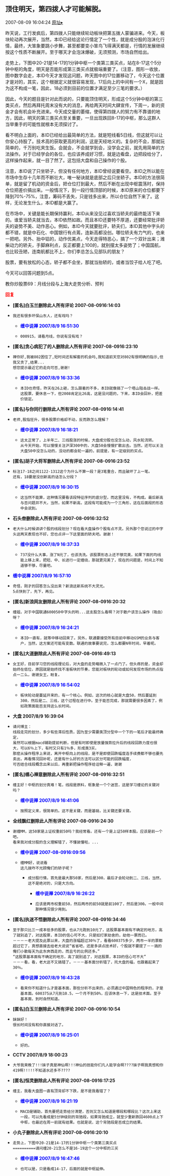 ## 顶住明天，第四拨人才可能解脱。
2007-08-09 16:04:24
[原址▸](http://www.fxgan.com/chan_time/2007_07_12/591.htm)



 昨天说，工行发疯后，第四拨人只能继续轮动板块把第五拨人蒙骗进来。今天，板块轮动再次展开，当然，本ID已经给这论行情定了一个性，就是成分股的泡沫化行情，最终，大笨象要跳小步舞，甚至都要变小笨鸟飞得满天都是，行情的发展继续按这个性质不断展开。至于哪天才会泡沫爆破，无须预测，市场自然给出。


 


 走势上，下图中20-21是14-17的1分钟中枢一个类第三类买点，站在8-17这个5分钟中枢的角度，明天是否能形成第三类买点就极端重要了。（注意，图形一收放，图中数字会走，本ID今天才发现这问题，昨天图中的17位置移动了，今天这个位置才是对的，其实，这个根据定义就很容易发现，17后向上的中间有一个X，就是因为这不构成一笔，因此，18必须到目前的位置才满足至少三笔的要求。）


 


 因此，今天的题目是针对此而说的，只要能顶住明天，形成这个5分钟中枢的第三类买点，然后再拜托周末没有大的消息，再给两天时间大肆宣传，下周一，新的资金才会有机会补充进来。今天成交量的萎缩，使得第四拨人的努力有不靠谱的地方，因此，明天的第三类买点至关重要，一旦出现跌回8-17的中枢，那么这群人当举重手的可能性就根本无须探讨了。


 


 看不明白上面的，本ID已经给出最简单的方法，就是短线看5日线，但这就可以让你安心持股了。技术高的获取更高的利润，这是天经地义的。复杂的不会，那就玩简单的，千万别吃夹生饭。会就会，不会就学到会，没学会之前，就先用简单的方法操作。对于已经学会的各位，也应该养成好习惯，就是边看盘，边把段给分了，这样操作起来，就一目了然了。这包括大盘和自己操作的个股。


 


 注意，本ID说了只坐轿子，但没有任何地方，本ID曾经说要看空。本ID之所以能在市场中生存十几年而不断壮大，唯一秘诀就是底部之后只坐轿子。本ID的方法很简单，就是留了机动的资金后，把仓位打到最大，然后不断在出现中枢震荡时，保持仓位把差价搞出来。一般情况下，到一段行情顶部的时候，本ID原来的仓位都要下降到70%-75%，注意，筹码不丢失，只是钱多出来，所以仓位自然下来了。这样，无论发生什么，本ID都是大赢了。


 


 在市场中，关键是能长期保持赢利，本ID从来没见过喜欢当轿夫的最终能活下来的。谁爱当轿夫就当去，本ID依然如故。而且本ID还要特不厚道，还要经常批评轿夫的姿势不美、动作恶心。例如，本ID今天就要批评，轿夫们，本ID其他中字头的都不错，就是中石化、中国银行有点蔫，连新高都没创。哪位轿夫有力气的，也来一把吧。另外、抬中铝的，动作优美点，今天走得特恶心，搞了一个双针出来；潍柴动力的轿夫，手脚麻利点，反正都要上100的，就别摆太多姿势了；中国国航，也比较丑陋，连南航都比不上，你们李总怎么见部队的朋友？


 


 股票，要有放松的心态，轿子都不会坐，那就当抬轿的，或者当饺子给人吃了吧。


 


 今天可以回答问题到5点。


 


 


 教你炒股票69：月线分段与上海大走势分析、预判


 


 


 


 


 


 


 





<font color='red'>**回复**</font>


- **[匿名]白玉兰删除此人所有评论 2007-08-0916:14:03**
- ```
  我还有很多环保山东人，还有戏吗？
  ```
   - **<font color='blue'>缠中说禅 2007/8/9 16:51:30</font>**
   - ```
     000915，请看月线，你说有没有戏？
     ```
- **[匿名]贪心病犯了的人删除此人所有评论 2007-08-0916:23:10**
- ```
  禅你好,我被802困住了,短时间还有解套的机会吗,我知道前天您对802有很明确的指示,但我又贪了,结果...
  想您提示最近它的走向可否,谢谢!
  ```
   - **<font color='blue'>缠中说禅 2007/8/9 16:33:36</font>**
   - ```
     本ID也奇怪，昨天在26上砸，怎么跟着的不多，本ID就像搞了一个塔山阻击战一样。这股票，要休息一下，但2008肯定比26高，这是没问题的，下来，本ID会回补，把差价锁定。
     ```
- **[匿名]与你同行删除此人所有评论 2007-08-0916:14:41**
- ```
  老师,股指狂升，很多股票价格却不动，反而跌怎么理解？
  ```
   - **<font color='blue'>缠中说禅 2007/8/9 16:18:21</font>**
   - ```
     这太正常了，上半年二、三线股涨的时候，大盘成分股也没怎么动，风水轮流转。
     从今天开始，可以慢慢关注沪深300中的，大盘50会慢慢扩散出去。当然，还可以关注大盘50中没怎么动的，没动的都会轮一遍的，前提是，有一定级别的买点。
     ```
- **[匿名]胡子大将军删除此人所有评论 2007-08-0916:23:52**
- ```
  标注17-18之间1122-1312这个为什么不算一段？是3笔重合，而且破坏了上一笔。
  还有，18要是没创新高的话怎么分段？
  ```
   - **<font color='blue'>缠中说禅 2007/8/9 16:30:15</font>**
   - ```
     这当然不能算，这种情况要看该段特征序列的底分型，而这里没有，不构成。最后新高与否问题并不大，当然，如果不新高，这段有可能成为一个三角形，这在后面段的形态中会说到。
     ```
- **石头叁删除此人所有评论 2007-08-0916:32:52**
- ```
  老大什么时候讲讲个股的线段划分？现在看大盘操作个股有点不灵。另外那个您说过的中字头这两天表现也不好，您也点评一下这里面的轿夫吧。谢谢！
  ```
   - **<font color='blue'>缠中说禅 2007/8/9 16:37:33</font>**
   - ```
     737没什么大事，涨了N元了，也该洗洗。该股票形态上还不够完美，如果下面的均线能上移上来，把短、中、长进行一定缠绕，那就更完美了，现在的问题是，时间上不知道够不够，尽量吧。
     ```
- **<font color='blue'>缠中说禅 2007/8/9 16:57:10</font>**
- ```
  奇怪，刚才的回答怎么没出来？新浪这新系统不大灵光。
  5点快到了，先下，再见。
  ```
- **[匿名]新浪网友删除此人所有评论 2007-08-0916:20:32**
- ```
  缠姐，对于中国联通600050中字头的哟...这支股怎么看啊？对于散户该怎么操作（吸血）呀？
  ```
   - **<font color='blue'>缠中说禅 2007/8/9 16:24:21</font>**
   - ```
     本ID一直有，就等中移动回来了。另外，联通要接受所有目前中移动GSM的业务与客户，当然，这方案还可能有变数。联通的故事要说完，怎么都要N年时间，早着呢。
     ```
- **[匿名]大道删除此人所有评论 2007-08-0916:49:13**
- ```
  女王好，目前学习您的线段理论后，对大盘的走势略微入了一点门了。但头疼的是，资金却始终在低位，原因就是始终找不准板块的节奏，您能对板块的轮动或如何发现市场的热点指点一二么，谢谢女王，盼复。
  ```
   - **<font color='blue'>缠中说禅 2007/8/9 16:54:02</font>**
   - ```
     板块轮动是蔓延开来的，有一个核心。例如，这次的核心就是大盘50，然后蔓延到300，然后是二、三线，这个过程在进行中。至于能否完成，那就需要很多因素了，例如政策面能否支持这么长时间。
     ```
- **大盘 2007/8/9 16:39:04**
- ```
  请问博主：
  线段走完的划分，多少有些滞后性质，因为至少需要类顶分型中一个下的一笔后才能最终确定，
  虽然可以根据macd辅助提前判断，但是有时即使是放量强势拉升后的线段回跌力度也很大，可以6％上下，有时又只有1％多，形成类3买，
  那麽从操作程序上来说，离开中枢向上的线段，是不是即使回跌幅度连手续费都不够也要先卖出，再看情况回补呢，还是有什么好的方法可以区分可能的回跌幅度，
  可否结合线段概念出来以后，再重新把操作程序给诠释一遍，谢谢
  ```
- **[匿名]缠心禅意删除此人所有评论 2007-08-0916:32:51**
- ```
  缠主好！中枢的划分真难！笔，线段是原料，枢象是一个个迷宫，这是学习缠论的关键对吗？
  ```
   - **<font color='blue'>缠中说禅 2007/8/9 16:41:06</font>**
   - ```
     按照定义来，很简单的。这不是关键，而是基础，比关键还要关键。
     ```
- **全线飘红删除此人所有评论 2007-08-0916:24:30**
- ```
  谢缠MM，这50家是上证权重前50吗？我经常看。还有一个是上证50样本股。应该是前一个吧。
  看来我对成分股的含义理解错了，不懂装懂啦，...
  ```
   - **<font color='blue'>缠中说禅 2007-08-0916:09:56</font>**
   - ```
     缠MM好，说说看
     这几拨咋不光顾俺们的轿子呢？
     ```
      - ```
        成分股行情，首先是最大那50家，然后是300，最后才会轮动到二、三线，当然，这不是绝对的，只是大方向。
        ```
         - **<font color='blue'>缠中说禅 2007/8/9 16:26:22</font>**
         - ```
           应该是两市权重前50，然后两市的前50就是前100了，然后是300。一般中间那种情况很少用到。
           ```
- **[匿名]执迷不悟删除此人所有评论 2007-08-0916:34:46**
- ```
  至于那只比三一成本低多的股票，也从7元跑到10元了，这股票基本面有不确定的地方，高了就别追了，对这股票，本ID的信心可不大，只是如打家劫舍的，劫他一票而已。
  －－－－老大提及此票以来，大盘的涨幅超过30％了，看看600375多少，两市一半的票都超过它了，真想直接去给老大说说“省省吧，还是多讲点技术好，个股就不要提了－－搞的俺们小散每天为此东奔西走的，而且亏的比例还多。”
  “这股票基本面有不确定的地方，高了就别追了，对这股票，本ID的信心可不大”
  －－－看，看，老大这不又搞错了。－－－基本面分析错了，托大盘的福，也跟着起来了30％。
  ```
   - **<font color='blue'>缠中说禅 2007/8/9 16:43:28</font>**
   - ```
     看来你不知道什么才是基本面，那些分析不出来的，必须通过中国特色的程序的，才是基本面。600375从7元到10.5，一个月不到50%，应该休息一下，这是技术面。至于基本面，到时自然知道。
     ```
- **[匿名]白玉兰删除此人所有评论 2007-08-0916:10:54**
- ```
  妹妹好！
  很长时间没有和你直接对话了。
  ```
   - **<font color='blue'>缠中说禅 2007/8/9 16:25:01</font>**
   - ```
     好的。
     ```
- **CCTV 2007/8/9 18:00:23**
- ```
  大爷我来晚了!!!妹子真是神仙啊!!!神仙的技能你们凡人能学会啊????妹子啊我真想和你419啊!!!!!不知道水还多不????
  ```
- **[匿名]恒灵删除此人所有评论 2007-08-0916:17:25**
- ```
  缠主，我看大盘图一直有顶背却不下跌，是不是我看错了？
  ```
   - **<font color='blue'>缠中说禅 2007/8/9 16:21:19</font>**
   - ```
     MACD是辅助，首先要把走势给分清楚，否则又怎么知道是哪段和哪段比？这次上来这一段，可以先看成是5分钟级别的背驰段，如果背驰成立，就至少重新跌回4600点上下中枢，也最迟在周一前就有结果。也就是说，这个背驰段是否成立的结果。
     ```
- **小丸子删除此人所有评论 2007-08-0916:20:10**
- ```
  走势上，下图中20-21是14-17的1分钟中枢一个类第三类买点
  ==========请问缠20-21怎么不是16-19这个一分中枢的三买
  ```
   - **<font color='blue'>缠中说禅 2007/8/9 16:47:46</font>**
   - ```
     也可以是，只是看成14-17，后面的就是中枢延伸。
     ```
